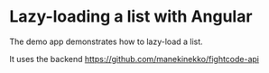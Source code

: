 # Lazy-loading a list with Angular

The demo app demonstrates how to lazy-load a list.

It uses the backend https://github.com/manekinekko/fightcode-api

